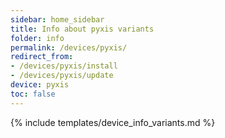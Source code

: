 ```yaml
---
sidebar: home_sidebar
title: Info about pyxis variants
folder: info
permalink: /devices/pyxis/
redirect_from:
- /devices/pyxis/install
- /devices/pyxis/update
device: pyxis
toc: false
---
```

{% include templates/device_info_variants.md %}
